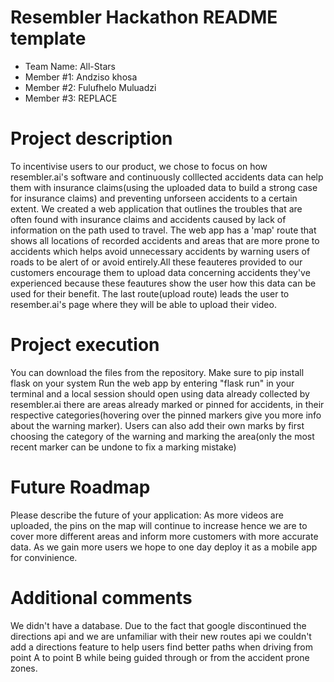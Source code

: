 # Resembler Hackathon README template

- Team Name: All-Stars
- Member #1: Andziso khosa
- Member #2: Fulufhelo Muluadzi
- Member #3: REPLACE

# Project description
To incentivise users to our product, we chose to focus on how resembler.ai's software and continuously colllected accidents data can help them with insurance claims(using the uploaded data to build a strong case for insurance claims) and preventing unforseen accidents to a certain extent. We created a web application that outlines the troubles that are often found with insurance
claims and accidents caused by lack of information on the path used to travel. The web app has a 'map' route that shows all locations of recorded accidents and areas that are more prone to accidents which helps avoid unnecessary accidents by warning users of roads to be alert of or avoid entirely.All these feauteres provided to our customers encourage them to upload data concerning accidents they've experienced because these feautures show the user how this data can be used for their benefit. The last route(upload route) leads the user to resember.ai's page where they will be able to upload their video.
# Project execution
You can download the files from the repository. 
Make sure to pip install flask on your system
Run the web app by entering "flask run" in your terminal and a local session should open
using data already collected by resembler.ai there are areas already marked or pinned for accidents, in their respective categories(hovering over the pinned markers give you more info about the warning marker).
Users can also add their own marks by first choosing the category of the warning and marking the area(only the most recent marker can be undone to fix a marking mistake)
# Future Roadmap
Please describe the future of your application: 
As more videos are uploaded, the pins on the map will continue to increase hence we are to cover more different areas and inform more customers with more accurate data. 
As we gain more users we hope to one day deploy it as a mobile app for convinience.
# Additional comments
We didn't have a database.
Due to the fact that google discontinued the directions api and we are unfamiliar with their new routes api we couldn't add a directions feature to help users find better paths when driving from point A to point B while being guided through or from the accident prone zones.
